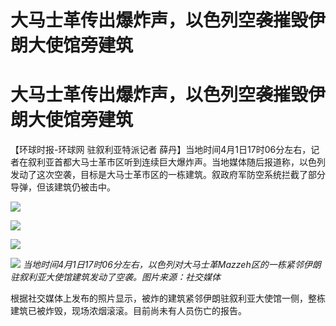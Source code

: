# 大马士革传出爆炸声，以色列空袭摧毁伊朗大使馆旁建筑

# 大马士革传出爆炸声，以色列空袭摧毁伊朗大使馆旁建筑

【环球时报-环球网 驻叙利亚特派记者
薛丹】当地时间4月1日17时06分左右，记者在叙利亚首都大马士革市区听到连续巨大爆炸声。当地媒体随后报道称，以色列发动了这次空袭，目标是大马士革市区的一栋建筑。叙政府军防空系统拦截了部分导弹，但该建筑仍被击中。

![](https://inews.gtimg.com/om_bt/OqdOPLMVEmXjVMKBtfAzNogYFY-9JuSvLCm_6HuaCtDSYAA/1000)

![](https://inews.gtimg.com/om_bt/Oqx9ObHUHyL4BVhTlJ-5pGGgVvFB5YQ2nJN1IyV5FcsC4AA/1000)

![](https://inews.gtimg.com/om_bt/OWdhy_U2azGMjSBO0-QjwhBKZsrG6cyQ0rYHqk64bRn2oAA/1000)

![](https://inews.gtimg.com/om_bt/Ogry_Xkt7WuFkxpLoGjxJFQw6HFMk39nA2tGvHMNICGuQAA/1000)
_当地时间4月1日17时06分左右，以色列对大马士革Mazzeh区的一栋紧邻伊朗驻叙利亚大使馆建筑发动了空袭。图片来源：社交媒体_

根据社交媒体上发布的照片显示，被炸的建筑紧邻伊朗驻叙利亚大使馆一侧，整栋建筑已被炸毁，现场浓烟滚滚。目前尚未有人员伤亡的报告。


